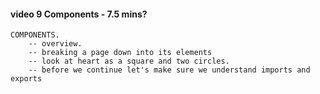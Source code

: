 #### video 9 Components - 7.5 mins?

    COMPONENTS.
        -- overview.
        -- breaking a page down into its elements
        -- look at heart as a square and two circles.
        -- before we continue let's make sure we understand imports and exports

